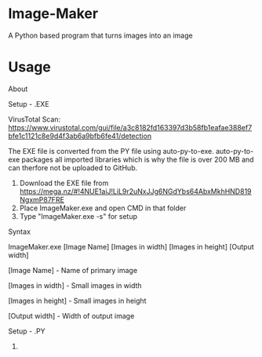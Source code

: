 # Image-Maker
A Python based program that turns images into an image

# Usage
About

Setup - .EXE

VirusTotal Scan: https://www.virustotal.com/gui/file/a3c8182fd163397d3b58fb1eafae388ef7bfe1c1121c8e9d4f3ab6a9bfb6fe41/detection

The EXE file is converted from the PY file using auto-py-to-exe. auto-py-to-exe packages all imported libraries which is why the file is over 200 MB and can therfore not be uploaded to GitHub.

1. Download the EXE file from https://mega.nz/#!4NUE1aiJ!LiL9r2uNxJJg6NGdYbs64AbxMkhHND819NgxmP87FRE
2. Place ImageMaker.exe and open CMD in that folder
3. Type "ImageMaker.exe -s" for setup

Syntax

ImageMaker.exe [Image Name] [Images in width] [Images in height] [Output width]

[Image Name] - Name of primary image

[Images in width] - Small images in width

[Images in height] - Small images in height

[Output width] - Width of output image


Setup - .PY

1. 


